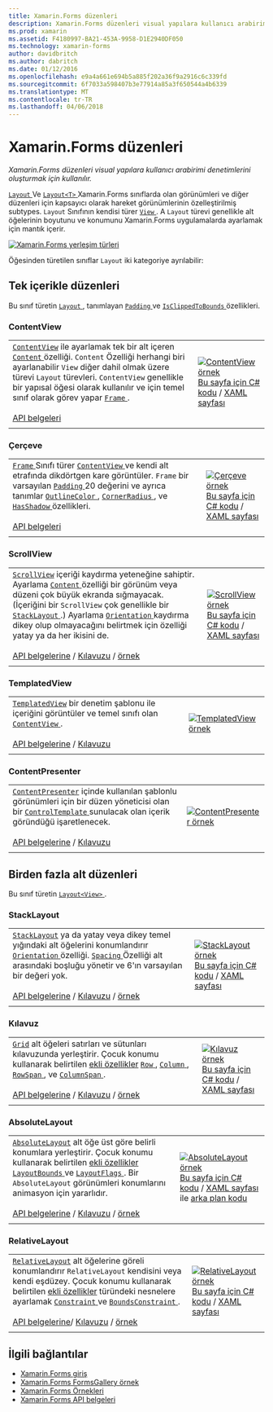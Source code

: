 ```yaml
---
title: Xamarin.Forms düzenleri
description: Xamarin.Forms düzenleri visual yapılara kullanıcı arabirimi denetimlerini oluşturmak için kullanılır.
ms.prod: xamarin
ms.assetid: F4180997-BA21-453A-9958-D1E2940DF050
ms.technology: xamarin-forms
author: davidbritch
ms.author: dabritch
ms.date: 01/12/2016
ms.openlocfilehash: e9a4a661e694b5a885f202a36f9a2916c6c339fd
ms.sourcegitcommit: 6f7033a598407b3e77914a85a3f650544a4b6339
ms.translationtype: MT
ms.contentlocale: tr-TR
ms.lasthandoff: 04/06/2018
---
```

# <a name="xamarinforms-layouts"></a>Xamarin.Forms düzenleri

_Xamarin.Forms düzenleri visual yapılara kullanıcı arabirimi denetimlerini oluşturmak için kullanılır._

[ `Layout` ](https://developer.xamarin.com/api/type/Xamarin.Forms.Layout) Ve [ `Layout<T>` ](https://developer.xamarin.com/api/type/Xamarin.Forms.Layout%3CT%3E/) Xamarin.Forms sınıflarda olan görünümleri ve diğer düzenleri için kapsayıcı olarak hareket görünümlerinin özelleştirilmiş subtypes. `Layout` Sınıfının kendisi türer [ `View` ](views.md). A `Layout` türevi genellikle alt öğelerinin boyutunu ve konumunu Xamarin.Forms uygulamalarda ayarlamak için mantık içerir.

 [ ![](layouts-images/layouts-sml.png "Xamarin.Forms yerleşim türleri")](layouts-images/layouts.png#lightbox "Xamarin.Forms yerleşim türleri")

Öğesinden türetilen sınıflar `Layout` iki kategoriye ayrılabilir:

## <a name="layouts-with-single-content"></a>Tek içerikle düzenleri

Bu sınıf türetin [ `Layout` ](https://developer.xamarin.com/api/type/Xamarin.Forms.Layout/), tanımlayan [ `Padding` ](https://developer.xamarin.com/api/property/Xamarin.Forms.Layout.Padding/) ve [ `IsClippedToBounds` ](https://developer.xamarin.com/api/property/Xamarin.Forms.Layout.IsClippedToBounds/) özellikleri.

<a name="contentView" />

### <a name="contentview"></a>ContentView

|     |     |
| --- | --- |
| [`ContentView`](https://developer.xamarin.com/api/type/Xamarin.Forms.ContentView/) ile ayarlamak tek bir alt içeren [ `Content` ](https://developer.xamarin.com/api/property/Xamarin.Forms.ContentView.Content/) özelliği. `Content` Özelliği herhangi biri ayarlanabilir `View` diğer dahil olmak üzere türevi `Layout` türevleri. `ContentView` genellikle bir yapısal öğesi olarak kullanılır ve için temel sınıf olarak görev yapar [ `Frame` ](#frame).<br /><br />[API belgeleri](https://developer.xamarin.com/api/type/Xamarin.Forms.ContentView/) | [![ContentView örnek](layouts-images/ContentView.png "ContentView örnek")](layouts-images/ContentView-Large.png#lightbox "ContentView örneği")<br />[Bu sayfa için C# kodu](https://github.com/xamarin/xamarin-forms-samples/blob/master/FormsGallery/FormsGallery/FormsGallery/CodeExamples/ContentViewDemoPage.cs) / [XAML sayfası](https://github.com/xamarin/xamarin-forms-samples/blob/master/FormsGallery/FormsGallery/FormsGallery/XamlExamples/ContentViewDemoPage.xaml) |
|     |     |

<a named="frame" />

### <a name="frame"></a>Çerçeve

|     |     |
| --- | --- |
| [ `Frame` ](https://developer.xamarin.com/api/type/Xamarin.Forms.Frame/) Sınıfı türer [ `ContentView` ](#contentView) ve kendi alt etrafında dikdörtgen kare görüntüler. `Frame` bir varsayılan [ `Padding` ](https://developer.xamarin.com/api/property/Xamarin.Forms.Layout.Padding/) 20 değerini ve ayrıca tanımlar [ `OutlineColor` ](https://developer.xamarin.com/api/property/Xamarin.Forms.Frame.OutlineColor/), [ `CornerRadius` ](https://developer.xamarin.com/api/property/Xamarin.Forms.Frame.CornerRadius/), ve [ `HasShadow` ](https://developer.xamarin.com/api/property/Xamarin.Forms.Frame.HasShadow/)özellikleri.<br /><br />[API belgeleri](https://developer.xamarin.com/api/type/Xamarin.Forms.Frame/) | [![Çerçeve örnek](layouts-images/Frame.png "çerçeve örnek")](layouts-images/Frame-Large.png#lightbox "çerçeve örneği")<br />[Bu sayfa için C# kodu](https://github.com/xamarin/xamarin-forms-samples/blob/master/FormsGallery/FormsGallery/FormsGallery/CodeExamples/FrameDemoPage.cs) / [XAML sayfası](https://github.com/xamarin/xamarin-forms-samples/blob/master/FormsGallery/FormsGallery/FormsGallery/XamlExamples/FrameDemoPage.xaml) |
|     |     |

<a name="scrollView" />

### <a name="scrollview"></a>ScrollView

|     |     |
| --- | --- |
| [`ScrollView`](https://developer.xamarin.com/api/type/Xamarin.Forms.ScrollView/) içeriği kaydırma yeteneğine sahiptir. Ayarlama [ `Content` ](https://developer.xamarin.com/api/property/Xamarin.Forms.ScrollView.Content/) özelliği bir görünüm veya düzeni çok büyük ekranda sığmayacak. (İçeriğini bir `ScrollView` çok genellikle bir [ `StackLayout` ](#stackLayout).) Ayarlama [ `Orientation` ](https://developer.xamarin.com/api/property/Xamarin.Forms.ScrollView.Orientation/) kaydırma dikey olup olmayacağını belirtmek için özelliği yatay ya da her ikisini de.<br /><br />[API belgelerine](https://developer.xamarin.com/api/type/Xamarin.Forms.ScrollView/) / [Kılavuzu](~/xamarin-forms/user-interface/layouts/scroll-view.md) / [örnek](https://developer.xamarin.com/samples/xamarin-forms/UserInterface/Layout/) | [![ScrollView örnek](layouts-images/ScrollView.png "ScrollView örnek")](layouts-images/ScrollView-Large.png#lightbox "ScrollView örneği")<br />[Bu sayfa için C# kodu](https://github.com/xamarin/xamarin-forms-samples/blob/master/FormsGallery/FormsGallery/FormsGallery/CodeExamples/ScrollViewDemoPage.cs) / [XAML sayfası](https://github.com/xamarin/xamarin-forms-samples/blob/master/FormsGallery/FormsGallery/FormsGallery/XamlExamples/ScrollViewDemoPage.xaml) |
|     |     |

### <a name="templatedview"></a>TemplatedView

|     |     |
| --- | --- |
| [`TemplatedView`](https://developer.xamarin.com/api/type/Xamarin.Forms.TemplatedView/) bir denetim şablonu ile içeriğini görüntüler ve temel sınıfı olan [ `ContentView` ](#contentView).<br /><br />[API belgelerine](https://developer.xamarin.com/api/type/Xamarin.Forms.TemplatedView/) / [Kılavuzu](~/xamarin-forms/app-fundamentals/templates/control-templates/index.md) | [![TemplatedView örnek](layouts-images/TemplatedView.png "TemplatedView örnek")](layouts-images/TemplatedView.png#lightbox "TemplatedView örneği") |
|     |     |

### <a name="contentpresenter"></a>ContentPresenter

|     |     |
| --- | --- |
| [`ContentPresenter`](https://developer.xamarin.com/api/type/Xamarin.Forms.ContentPresenter/) içinde kullanılan şablonlu görünümleri için bir düzen yöneticisi olan bir [ `ControlTemplate` ](https://developer.xamarin.com/api/type/Xamarin.Forms.ControlTemplate/) sunulacak olan içerik göründüğü işaretlenecek.<br /><br />[API belgelerine](https://developer.xamarin.com/api/type/Xamarin.Forms.ContentPresenter/) / [Kılavuzu](~/xamarin-forms/app-fundamentals/templates/control-templates/index.md) | [![ContentPresenter örnek](layouts-images/ContentPresenter.png "ContentPresenter örnek")](layouts-images/ContentPresenter.png#lightbox "ContentPresenter örneği") |
|     |     |

## <a name="layouts-with-multiple-children"></a>Birden fazla alt düzenleri

Bu sınıf türetin [ `Layout<View>` ](https://developer.xamarin.com/api/type/Xamarin.Forms.Layout%3CT%3E/).

<a name="stackLayout" />

### <a name="stacklayout"></a>StackLayout

|     |     |
| --- | --- |
| [`StackLayout`](https://developer.xamarin.com/api/type/Xamarin.Forms.StackLayout/) ya da yatay veya dikey temel yığındaki alt öğelerini konumlandırır [ `Orientation` ](https://developer.xamarin.com/api/property/Xamarin.Forms.StackLayout.Orientation/) özelliği. [ `Spacing` ](https://developer.xamarin.com/api/property/Xamarin.Forms.StackLayout.Spacing/) Özelliği alt arasındaki boşluğu yönetir ve 6'ın varsayılan bir değeri yok.<br /><br />[API belgelerine](https://developer.xamarin.com/api/type/Xamarin.Forms.StackLayout/) / [Kılavuzu](~/xamarin-forms/user-interface/layouts/stack-layout.md) / [örnek](https://developer.xamarin.com/samples/xamarin-forms/UserInterface/Layout/)| [![StackLayout örnek](layouts-images/StackLayout.png "StackLayout örnek")](layouts-images/StackLayout-Large.png#lightbox "StackLayout örneği")<br />[Bu sayfa için C# kodu](https://github.com/xamarin/xamarin-forms-samples/blob/master/FormsGallery/FormsGallery/FormsGallery/CodeExamples/StackLayoutDemoPage.cs) / [XAML sayfası](https://github.com/xamarin/xamarin-forms-samples/blob/master/FormsGallery/FormsGallery/FormsGallery/XamlExamples/StackLayoutDemoPage.xaml) |
|     |     |

<a name="grid" />

### <a name="grid"></a>Kılavuz

|     |     |
| --- | --- |
| [`Grid`](https://developer.xamarin.com/api/type/Xamarin.Forms.Grid/) alt öğeleri satırları ve sütunları kılavuzunda yerleştirir. Çocuk konumu kullanarak belirtilen [ekli özellikler](~/xamarin-forms/xaml/attached-properties.md) [ `Row` ](https://developer.xamarin.com/api/field/Xamarin.Forms.Grid.RowProperty/), [ `Column` ](https://developer.xamarin.com/api/field/Xamarin.Forms.Grid.ColumnProperty/), [ `RowSpan` ](https://developer.xamarin.com/api/field/Xamarin.Forms.Grid.RowSpanProperty/), ve [ `ColumnSpan` ](https://developer.xamarin.com/api/field/Xamarin.Forms.Grid.ColumnSpanProperty/).<br /><br />[API belgelerine](https://developer.xamarin.com/api/type/Xamarin.Forms.Grid/) / [Kılavuzu](~/xamarin-forms/user-interface/layouts/grid.md) / [örnek](https://developer.xamarin.com/samples/xamarin-forms/UserInterface/Layout/) | [![Kılavuz örnek](layouts-images/Grid.png "kılavuz örnek")](layouts-images/Grid-Large.png#lightbox "kılavuz örneği")<br />[Bu sayfa için C# kodu](https://github.com/xamarin/xamarin-forms-samples/blob/master/FormsGallery/FormsGallery/FormsGallery/CodeExamples/GridDemoPage.cs) / [XAML sayfası](https://github.com/xamarin/xamarin-forms-samples/blob/master/FormsGallery/FormsGallery/FormsGallery/XamlExamples/GridDemoPage.xaml) |
|     |     |

### <a name="absolutelayout"></a>AbsoluteLayout

|     |     |
| --- | --- |
| [`AbsoluteLayout`](https://developer.xamarin.com/api/type/Xamarin.Forms.AbsoluteLayout/) alt öğe üst göre belirli konumlara yerleştirir. Çocuk konumu kullanarak belirtilen [ekli özellikler](~/xamarin-forms/xaml/attached-properties.md) [ `LayoutBounds` ](https://developer.xamarin.com/api/field/Xamarin.Forms.AbsoluteLayout.LayoutBoundsProperty/) ve [ `LayoutFlags` ](https://developer.xamarin.com/api/field/Xamarin.Forms.AbsoluteLayout.LayoutFlagsProperty/). Bir `AbsoluteLayout` görünümleri konumlarını animasyon için yararlıdır.<br /><br />[API belgelerine](https://developer.xamarin.com/api/type/Xamarin.Forms.AbsoluteLayout/) / [Kılavuzu](~/xamarin-forms/user-interface/layouts/absolute-layout.md) / [örnek](https://developer.xamarin.com/samples/xamarin-forms/UserInterface/Layout/) | [![AbsoluteLayout örnek](layouts-images/AbsoluteLayout.png "AbsoluteLayout örnek")](layouts-images/AbsoluteLayout-Large.png#lightbox "AbsoluteLayout örneği")<br />[Bu sayfa için C# kodu](https://github.com/xamarin/xamarin-forms-samples/blob/master/FormsGallery/FormsGallery/FormsGallery/CodeExamples/AbsoluteLayoutdDemoPage.cs) / [XAML sayfası](https://github.com/xamarin/xamarin-forms-samples/blob/master/FormsGallery/FormsGallery/FormsGallery/XamlExamples/AbsoluteLayoutDemoPage.xaml) ile [arka plan kodu](https://github.com/xamarin/xamarin-forms-samples/blob/master/FormsGallery/FormsGallery/FormsGallery/XamlExamples/AbsoluteLayoutDemoPage.xaml.cs) |
|     |     |

### <a name="relativelayout"></a>RelativeLayout

|     |     |
| --- | --- |
| [`RelativeLayout`](https://developer.xamarin.com/api/type/Xamarin.Forms.RelativeLayout/) alt öğelerine göreli konumlandırır `RelativeLayout` kendisini veya kendi eşdüzey. Çocuk konumu kullanarak belirtilen [ekli özellikler](~/xamarin-forms/xaml/attached-properties.md) türündeki nesnelere ayarlamak [ `Constraint` ](https://developer.xamarin.com/api/type/Xamarin.Forms.Constraint/) ve [ `BoundsConstraint` ](https://developer.xamarin.com/api/type/Xamarin.Forms.Constraint/).<br /><br />[API belgelerine](https://developer.xamarin.com/api/type/Xamarin.Forms.RelativeLayout/)/ [Kılavuzu](~/xamarin-forms/user-interface/layouts/relative-layout.md) / [örnek](https://developer.xamarin.com/samples/xamarin-forms/UserInterface/Layout/) | [![RelativeLayout örnek](layouts-images/RelativeLayout.png "RelativeLayout örnek")](layouts-images/RelativeLayout-Large.png#lightbox "RelativeLayout örneği")<br />[Bu sayfa için C# kodu](https://github.com/xamarin/xamarin-forms-samples/blob/master/FormsGallery/FormsGallery/FormsGallery/CodeExamples/RelativeLayoutDemoPage.cs) / [XAML sayfası](https://github.com/xamarin/xamarin-forms-samples/blob/master/FormsGallery/FormsGallery/FormsGallery/XamlExamples/RelativeLayoutDemoPage.xaml) |
|     |     |

## <a name="related-links"></a>İlgili bağlantılar

- [Xamarin.Forms giriş](~/xamarin-forms/get-started/introduction-to-xamarin-forms.md)
- [Xamarin.Forms FormsGallery örnek](https://developer.xamarin.com/samples/FormsGallery/)
- [Xamarin.Forms Örnekleri](https://developer.xamarin.com/samples/xamarin-forms/all/)
- [Xamarin.Forms API belgeleri](https://developer.xamarin.com/api/root/Xamarin.Forms/)
